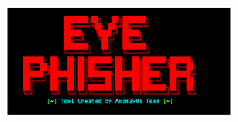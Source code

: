 <p align="center">
<img src="https://raw.githubusercontent.com/T3rr8us-P4nk/eyephisher/main/images/Screenshot_2021_1227_214554.png">
</p>
